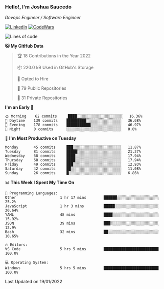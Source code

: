 ### Hello!, I'm Joshua Saucedo
*Devops Engineer / Software Engineer*  

[![LinkedIn](https://img.shields.io/badge/LinkedIn-0073b1?logo=linkedin&style=flat-square&logoColor=white)](https://www.linkedin.com/in/joshua-nathanael-saucedo-uriarte-bb0336169/)
[![CodeWars](https://www.codewars.com/users/joshuansu0897/badges/micro)](https://www.codewars.com/users/joshuansu0897)

<!--START_SECTION:waka-->
![Lines of code](https://img.shields.io/badge/From%20Hello%20World%20I%27ve%20Written-2%20Million%20lines%20of%20code-blue)

**🐱 My GitHub Data** 

> 🏆 18 Contributions in the Year 2022
 > 
> 📦 220.0 kB Used in GitHub's Storage 
 > 
> 💼 Opted to Hire
 > 
> 📜 79 Public Repositories 
 > 
> 🔑 31 Private Repositories  
 > 
**I'm an Early 🐤** 

```text
🌞 Morning    62 commits     ████░░░░░░░░░░░░░░░░░░░░░   16.36% 
🌆 Daytime    139 commits    █████████░░░░░░░░░░░░░░░░   36.68% 
🌃 Evening    178 commits    ███████████░░░░░░░░░░░░░░   46.97% 
🌙 Night      0 commits      ░░░░░░░░░░░░░░░░░░░░░░░░░   0.0%

```
📅 **I'm Most Productive on Tuesday** 

```text
Monday       45 commits     ███░░░░░░░░░░░░░░░░░░░░░░   11.87% 
Tuesday      81 commits     █████░░░░░░░░░░░░░░░░░░░░   21.37% 
Wednesday    68 commits     ████░░░░░░░░░░░░░░░░░░░░░   17.94% 
Thursday     68 commits     ████░░░░░░░░░░░░░░░░░░░░░   17.94% 
Friday       49 commits     ███░░░░░░░░░░░░░░░░░░░░░░   12.93% 
Saturday     42 commits     ██░░░░░░░░░░░░░░░░░░░░░░░   11.08% 
Sunday       26 commits     █░░░░░░░░░░░░░░░░░░░░░░░░   6.86%

```


📊 **This Week I Spent My Time On** 

```text
💬 Programming Languages: 
Other                    1 hr 17 mins        ██████░░░░░░░░░░░░░░░░░░░   25.2% 
JavaScript               1 hr 3 mins         █████░░░░░░░░░░░░░░░░░░░░   20.64% 
YAML                     48 mins             ████░░░░░░░░░░░░░░░░░░░░░   15.92% 
JSON                     39 mins             ███░░░░░░░░░░░░░░░░░░░░░░   12.9% 
Bash                     32 mins             ██░░░░░░░░░░░░░░░░░░░░░░░   10.65%

🔥 Editors: 
VS Code                  5 hrs 5 mins        █████████████████████████   100.0%

💻 Operating System: 
Windows                  5 hrs 5 mins        █████████████████████████   100.0%

```


 Last Updated on 19/01/2022
<!--END_SECTION:waka-->
